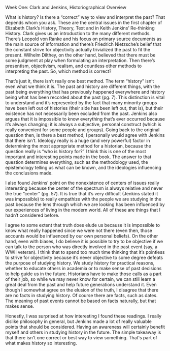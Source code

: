 Week One: Clark and Jenkins, Historiographical Overview

What is history?  Is there a “correct” way to view and interpret the past?  That depends whom you ask.  These are the central issues in the first chapter of Elizabeth Clark’s History, Theory, Text and in Keith Jenkins’ Re-thinking History.  Clark gives us an introduction to the many different methods.  There’s Leopold von Ranke and his focus on primary source documents as the main source of information and there’s Friedrich Nietzsche’s belief that the constant strive for objectivity actually trivialized the past to fit the present.  Wilhelm Dilthey, on the other hand, believed that there must be some judgment at play when formulating an interpretation.  Then there’s presentism, objectivism, realism, and countless other methods to interpreting the past.  So, which method is correct?

That’s just it, there isn’t really one best method.  The term “history” isn’t even what we think it is.  The past and history are different things, with the past being everything that has previously happened everywhere and history being what has been recorded about the past (pg. 7).  This distinction is vital to understand and it’s represented by the fact that many minority groups have been left out of histories (their side has been left out, that is), but their existence has not necessarily been excluded from the past.  Jenkins also argues that it is impossible to know everything that’s ever occurred because it’s always changing; it is always a subjective, personal construct (which is really convenient for some people and groups).  Going back to the original question then, is there a best method, I personally would agree with Jenkins that there isn’t.  Ideology really is a huge (and very powerful) factor in determining the most appropriate method for a historian, because the question really is “who is history for?”  I think this is one of the most important and interesting points made in the book.  The answer to that question determines everything, such as the methodology used, the epistemology telling us what can be known, and the ideologies influencing the conclusions made.  

I also found Jenkins’ point on the nonexistence of centers of issues really interesting because the center of the spectrum is always relative and never the true “center” (pg. 57).  It is true that it’s very difficult (Jenkins stated it was impossible) to really empathize with the people we are studying in the past because the lens through which we are looking has been influenced by our experiences of living in the modern world.  All of these are things that I hadn’t considered before.

I agree to some extent that truth does elude us because it is impossible to know what really happened since we were not there (even then, those accounts would be influenced by our own personal beliefs).  On the other hand, even with biases, I do believe it is possible to try to be objective if we can talk to the person who was directly involved in the past event (say, a WWII veteran).  I think that to spend too much time thinking that it’s pointless to strive for objectivity because it’s never objective to some degree defeats the purpose of studying history.  We study history for practical reasons, whether to educate others in academia or to make sense of past decisions to help guide us in the future.  Historians have to make those calls as a part of their job, so while we may never know for certain, we can still learn a great deal from the past and help future generations understand it.  Even though I somewhat agree on the elusion of the truth, I disagree that there are no facts in studying history.  Of course there are facts, such as dates.  The meaning of past events cannot be based on facts naturally, but that makes sense.  

Honestly, I was surprised at how interesting I found these readings.  I really dislike philosophy in general, but Jenkins made a lot of really valuable points that should be considered.  Having an awareness will certainly benefit myself and others in studying history in the future.  The simple takeaway is that there isn't one correct or best way to view something.  That's part of what makes history so interesting.  
